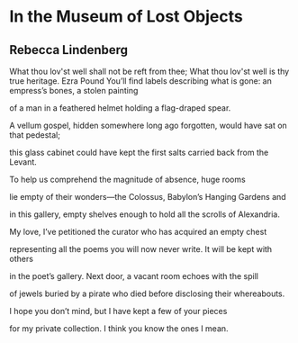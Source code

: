 # In the Museum of Lost Objects
## Rebecca Lindenberg
What thou lov'st well shall not be reft from thee;
What thou lov'st well is thy true heritage.
          Ezra Pound
You’ll find labels describing what is gone:
an empress’s bones, a stolen painting

of a man in a feathered helmet
holding a flag-draped spear.

A vellum gospel, hidden somewhere long ago
forgotten, would have sat on that pedestal;

this glass cabinet could have kept the first
salts carried back from the Levant.

To help us comprehend the magnitude
of absence, huge rooms

lie empty of their wonders—the Colossus,
Babylon’s Hanging Gardens and

in this gallery, empty shelves enough to hold
all the scrolls of Alexandria.

My love, I’ve petitioned the curator
who has acquired an empty chest

representing all the poems you will
now never write. It will be kept with others

in the poet’s gallery. Next door,
a vacant room echoes with the spill

of jewels buried by a pirate who died
before disclosing their whereabouts.

I hope you don’t mind, but I have kept
a few of your pieces

for my private collection. I think
you know the ones I mean.